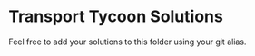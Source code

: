 # Transport Tycoon Solutions

Feel free to add your solutions to this folder using your git alias.



